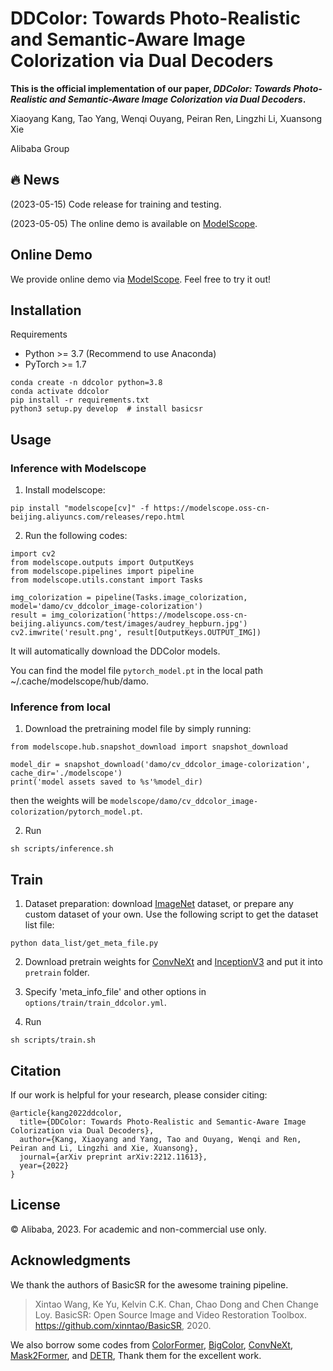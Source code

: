 # DDColor: Towards Photo-Realistic and Semantic-Aware Image Colorization via Dual Decoders

**This is the official implementation of our paper, *DDColor: Towards Photo-Realistic and Semantic-Aware Image Colorization via Dual Decoders*.**

Xiaoyang Kang, Tao Yang, Wenqi Ouyang, Peiran Ren, Lingzhi Li, Xuansong Xie

Alibaba Group

## 🔥 News

(2023-05-15) Code release for training and testing.

(2023-05-05) The online demo is available on [ModelScope](https://modelscope.cn/models/damo/cv_ddcolor_image-colorization/summary).

## Online Demo

We provide online demo via [ModelScope](https://modelscope.cn/models/damo/cv_ddcolor_image-colorization/summary). Feel free to try it out!

## Installation

Requirements

- Python >= 3.7 (Recommend to use Anaconda)
- PyTorch >= 1.7

```
conda create -n ddcolor python=3.8
conda activate ddcolor
pip install -r requirements.txt
python3 setup.py develop  # install basicsr
```

## Usage

### Inference with Modelscope

1. Install modelscope:

```
pip install "modelscope[cv]" -f https://modelscope.oss-cn-beijing.aliyuncs.com/releases/repo.html
```

2. Run the following codes:

```
import cv2
from modelscope.outputs import OutputKeys
from modelscope.pipelines import pipeline
from modelscope.utils.constant import Tasks

img_colorization = pipeline(Tasks.image_colorization, model='damo/cv_ddcolor_image-colorization')
result = img_colorization('https://modelscope.oss-cn-beijing.aliyuncs.com/test/images/audrey_hepburn.jpg')
cv2.imwrite('result.png', result[OutputKeys.OUTPUT_IMG])
```

It will automatically download the DDColor models.

You can find the model file `pytorch_model.pt` in the local path ~/.cache/modelscope/hub/damo.

### Inference from local

1. Download the pretraining model file by simply running:

```
from modelscope.hub.snapshot_download import snapshot_download

model_dir = snapshot_download('damo/cv_ddcolor_image-colorization', cache_dir='./modelscope')
print('model assets saved to %s'%model_dir)
```

then the weights will be `modelscope/damo/cv_ddcolor_image-colorization/pytorch_model.pt`.

2. Run 
```
sh scripts/inference.sh
```


## Train

1. Dataset preparation: download [ImageNet](https://www.image-net.org/) dataset, or prepare any custom dataset of your own. Use the following script to get the dataset list file:

```
python data_list/get_meta_file.py
```

2. Download pretrain weights for [ConvNeXt](https://dl.fbaipublicfiles.com/convnext/convnext_large_22k_224.pth) and [InceptionV3](https://download.pytorch.org/models/inception_v3_google-1a9a5a14.pth) and put it into `pretrain` folder.

3. Specify 'meta_info_file' and other options in `options/train/train_ddcolor.yml`.

4. Run

```
sh scripts/train.sh
```


## Citation

If our work is helpful for your research, please consider citing:

```
@article{kang2022ddcolor,
  title={DDColor: Towards Photo-Realistic and Semantic-Aware Image Colorization via Dual Decoders},
  author={Kang, Xiaoyang and Yang, Tao and Ouyang, Wenqi and Ren, Peiran and Li, Lingzhi and Xie, Xuansong},
  journal={arXiv preprint arXiv:2212.11613},
  year={2022}
}
```

## License
© Alibaba, 2023. For academic and non-commercial use only.

## Acknowledgments
We thank the authors of BasicSR for the awesome training pipeline.

> Xintao Wang, Ke Yu, Kelvin C.K. Chan, Chao Dong and Chen Change Loy. BasicSR: Open Source Image and Video Restoration Toolbox. https://github.com/xinntao/BasicSR, 2020.

We also borrow some codes from [ColorFormer](https://github.com/jixiaozhong/ColorFormer), [BigColor](https://github.com/KIMGEONUNG/BigColor), [ConvNeXt](https://github.com/facebookresearch/ConvNeXt), [Mask2Former](https://github.com/facebookresearch/Mask2Former), and [DETR](https://github.com/facebookresearch/detr), Thank them for the excellent work.
